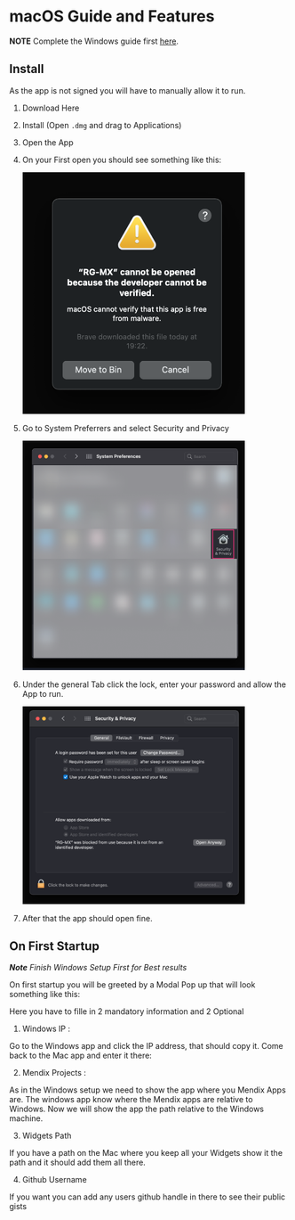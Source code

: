 # macOS Guide and Features

**NOTE** Complete the Windows guide first [here](/guide/windowsGuide.md).

## Install

As the app is not signed you will have to manually allow it to run.

1. Download Here

2. Install (Open `.dmg` and drag to Applications)

3. Open the App

4. On your First open you should see something like this:

   <img src="../_media/install_1.png" alt="drawing" width="400"/>

5. Go to System Preferrers and select Security and Privacy

   <img src="../_media/install_2.png" alt="drawing" width="400"/>

6. Under the general Tab click the lock, enter your password and allow the App to run.

   <img src="../_media/install_3.png" alt="drawing" width="400"/>

7. After that the app should open fine.

## On First Startup

_**Note** Finish Windows Setup First for Best results_

On first startup you will be greeted by a Modal Pop up that will look something like this:

Here you have to fille in 2 mandatory information and 2 Optional

1. Windows IP :

Go to the Windows app and click the IP address, that should copy it. Come back to the Mac app and enter it there:

2. Mendix Projects :

As in the Windows setup we need to show the app where you Mendix Apps are. The windows app know where the Mendix apps are relative to Windows. Now we will show the app the path relative to the Windows machine.

3. Widgets Path

If you have a path on the Mac where you keep all your Widgets show it the path and it should add them all there.

4. Github Username

If you want you can add any users github handle in there to see their public gists
